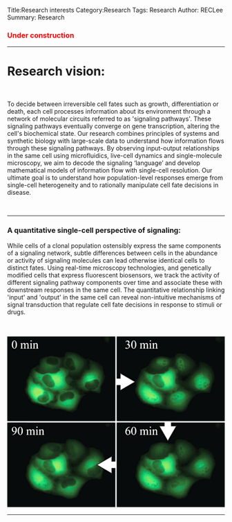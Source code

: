 Title:Research interests
Category:Research
Tags: Research
Author: RECLee
Summary: Research
<div class="content-section-b">
<div class="container">
<h3><font color="red">Under construction</font></h3>
<hr class="intro-divider">
<h1 class="section-heading">Research vision:</h1>
<br>
<p class="lead"> To decide between irreversible cell fates such as growth, differentiation or death, each cell processes information about its environment through a network of molecular circuits referred to as 'signaling pathways'. These signaling pathways eventually converge on gene transcription, altering the cell's biochemical state. Our research combines principles of systems and synthetic biology with large-scale data to understand how information flows through these signaling pathways. By observing input-output relationships in the same cell using microfluidics, live-cell dynamics and single-molecule microscopy, we aim to decode the signaling ‘language’ and develop mathematical models of information flow with single-cell resolution. Our ultimate goal is to understand how population-level responses emerge from single-cell heterogeneity and to rationally manipulate cell fate decisions in disease. </p>
<br>
<hr class="intro-divider">
<div class="row">
<div class="col-lg-8 col-sm-8">
<h3>A quantitative single-cell perspective of signaling:</h3>
<p class="lead">
While cells of a clonal population ostensibly express the same components of a signaling network, subtle differences between cells in the abundance or activity of signaling molecules can lead otherwise identical cells to distinct fates. Using real-time microscopy technologies, and genetically modified cells that express fluorescent biosensors, we track the activity of different signaling pathway components over time and associate these with downstream responses in the same cell. The quantitative relationship linking 'input' and 'output' in the same cell can reveal non-intuitive mechanisms of signal transduction that regulate cell fate decisions in response to stimuli or drugs. 
<br>
</p>
</div>
<div class="col-lg-4  col-sm-8">
<br>
<br>
<img class="img-responsive" src="../images/Dynamics.png" alt="" />
</div>
</div>
<hr class="intro-divider">
</div>
</div>
